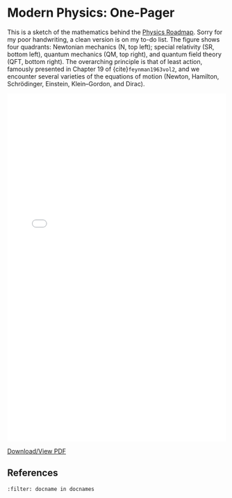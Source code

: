 # Modern Physics: One-Pager


This is a sketch of the mathematics behind the [Physics Roadmap](25-physics-roadmap.md).
Sorry for my poor handwriting,
a clean version is on my to-do list. The figure shows four quadrants: Newtonian mechanics (N, top left);
special relativity (SR, bottom left), quantum mechanics (QM, top right), 
and quantum field theory (QFT, bottom right).
The overarching principle is that of least action, famously presented in Chapter 19 of {cite}`feynman1963vol2`,
and we encounter several varieties of the equations of motion (Newton, Hamilton, Schrödinger, Einstein, 
Klein–Gordon, and Dirac).  


<embed src="../_static/29-physics-one-page.pdf" type="application/pdf" width="100%" height="800px" />

[Download/View PDF](../_static/29-physics-one-page.pdf)

## References

```{bibliography}
:filter: docname in docnames
```
